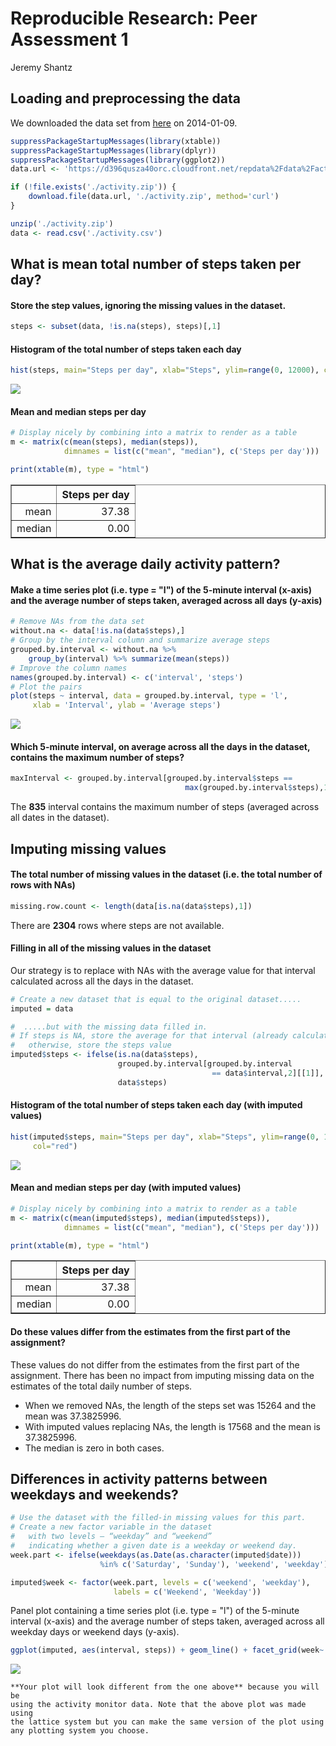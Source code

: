 # Reproducible Research: Peer Assessment 1
Jeremy Shantz  

## Loading and preprocessing the data

We downloaded the data set from [here](https://d396qusza40orc.cloudfront.net/repdata%2Fdata%2Factivity.zip) on 2014-01-09.


```r
suppressPackageStartupMessages(library(xtable))
suppressPackageStartupMessages(library(dplyr))
suppressPackageStartupMessages(library(ggplot2))
data.url <- 'https://d396qusza40orc.cloudfront.net/repdata%2Fdata%2Factivity.zip'

if (!file.exists('./activity.zip')) {
    download.file(data.url, './activity.zip', method='curl')
}

unzip('./activity.zip')
data <- read.csv('./activity.csv')
```

## What is mean total number of steps taken per day?

#### Store the step values, ignoring the missing values in the dataset.

```r
steps <- subset(data, !is.na(steps), steps)[,1]
```

#### Histogram of the total number of steps taken each day

```r
hist(steps, main="Steps per day", xlab="Steps", ylim=range(0, 12000), col="red")
```

![](PA1_template_files/figure-html/unnamed-chunk-3-1.png) 

#### Mean and median steps per day

```r
# Display nicely by combining into a matrix to render as a table
m <- matrix(c(mean(steps), median(steps)), 
            dimnames = list(c("mean", "median"), c('Steps per day')))

print(xtable(m), type = "html")
```

<!-- html table generated in R 3.1.2 by xtable 1.7-4 package -->
<!-- Sat Jan 17 18:20:35 2015 -->
<table border=1>
<tr> <th>  </th> <th> Steps per day </th>  </tr>
  <tr> <td align="right"> mean </td> <td align="right"> 37.38 </td> </tr>
  <tr> <td align="right"> median </td> <td align="right"> 0.00 </td> </tr>
   </table>

## What is the average daily activity pattern?

#### Make a time series plot (i.e. type = "l") of the 5-minute interval (x-axis) and the average number of steps taken, averaged across all days (y-axis)


```r
# Remove NAs from the data set
without.na <- data[!is.na(data$steps),]
# Group by the interval column and summarize average steps
grouped.by.interval <- without.na %>% 
    group_by(interval) %>% summarize(mean(steps))
# Improve the column names
names(grouped.by.interval) <- c('interval', 'steps')
# Plot the pairs
plot(steps ~ interval, data = grouped.by.interval, type = 'l', 
     xlab = 'Interval', ylab = 'Average steps')
```

![](PA1_template_files/figure-html/unnamed-chunk-5-1.png) 

#### Which 5-minute interval, on average across all the days in the dataset, contains the maximum number of steps?

```r
maxInterval <- grouped.by.interval[grouped.by.interval$steps == 
                                       max(grouped.by.interval$steps),1][[1]]
```

The **835** interval contains the maximum number of steps (averaged across all dates in the dataset).

## Imputing missing values

#### The total number of missing values in the dataset (i.e. the total number of rows with NAs)

```r
missing.row.count <- length(data[is.na(data$steps),1])
```

There are **2304** rows where steps are not available.

#### Filling in all of the missing values in the dataset

Our strategy is to replace with NAs with the average value for that interval calculated across all the days in the dataset.


```r
# Create a new dataset that is equal to the original dataset.....
imputed = data

#  .....but with the missing data filled in.
# If steps is NA, store the average for that interval (already calculated),
#   otherwise, store the steps value
imputed$steps <- ifelse(is.na(data$steps), 
                        grouped.by.interval[grouped.by.interval
                                             == data$interval,2][[1]], 
                        data$steps)
```

#### Histogram of the total number of steps taken each day (with imputed values)

```r
hist(imputed$steps, main="Steps per day", xlab="Steps", ylim=range(0, 12000), 
     col="red")
```

![](PA1_template_files/figure-html/unnamed-chunk-9-1.png) 

#### Mean and median steps per day (with imputed values)

```r
# Display nicely by combining into a matrix to render as a table
m <- matrix(c(mean(imputed$steps), median(imputed$steps)), 
            dimnames = list(c("mean", "median"), c('Steps per day')))

print(xtable(m), type = "html")
```

<!-- html table generated in R 3.1.2 by xtable 1.7-4 package -->
<!-- Sat Jan 17 18:20:35 2015 -->
<table border=1>
<tr> <th>  </th> <th> Steps per day </th>  </tr>
  <tr> <td align="right"> mean </td> <td align="right"> 37.38 </td> </tr>
  <tr> <td align="right"> median </td> <td align="right"> 0.00 </td> </tr>
   </table>

#### Do these values differ from the estimates from the first part of the assignment? 
These values do not differ from the estimates from the first part of the assignment. There has been no impact from imputing missing data on the estimates of the total daily number of steps.  

* When we removed NAs, the length of the steps set was 15264 and the mean was 37.3825996.
* With imputed values replacing NAs, the length is 17568 and the mean is 37.3825996.
* The median is zero in both cases.

## Differences in activity patterns between weekdays and weekends?

```r
# Use the dataset with the filled-in missing values for this part.
# Create a new factor variable in the dataset 
#   with two levels – “weekday” and “weekend” 
#   indicating whether a given date is a weekday or weekend day.
week.part <- ifelse(weekdays(as.Date(as.character(imputed$date))) 
                    %in% c('Saturday', 'Sunday'), 'weekend', 'weekday')

imputed$week <- factor(week.part, levels = c('weekend', 'weekday'), 
                       labels = c('Weekend', 'Weekday'))
```

Panel plot containing a time series plot (i.e. type = "l") of the 5-minute interval (x-axis) and the average number of steps taken, averaged across all weekday days or weekend days (y-axis). 
 

```r
ggplot(imputed, aes(interval, steps)) + geom_line() + facet_grid(week~.)
```

![](PA1_template_files/figure-html/unnamed-chunk-12-1.png) 

    **Your plot will look different from the one above** because you will be 
    using the activity monitor data. Note that the above plot was made using 
    the lattice system but you can make the same version of the plot using 
    any plotting system you choose.
   
